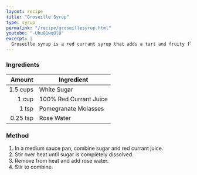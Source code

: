 ```yaml
---
layout: recipe
title: "Groseille Syrup"
type: syrup
permalink: "/recipe/groseillesyrup.html"
youtube: "-Uhu81wqOl8"
excerpt: |
  Groseille syrup is a red currant syrup that adds a tart and fruity flavor to cocktails. It's a key ingredient in classic cocktails like the Artist's Special and the Nineteen Twenty.
---
```


### Ingredients

|   Amount | Ingredient             |
| -------: | ---------------------- |
| 1.5 cups | White Sugar            |
|    1 cup | 100% Red Currant Juice |
|    1 tsp | Pomegranate Molasses   |
| 0.25 tsp | Rose Water             |

### Method

1. In a medium sauce pan, combine sugar and red currant juice.
2. Stir over heat until sugar is completely dissolved.
3. Remove from heat and add rose water.
4. Stir to combine.
